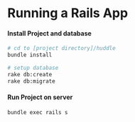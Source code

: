 # Running a Rails App

#### Install Project and database

```bash
# cd to [project directory]/huddle
bundle install

# setup database
rake db:create
rake db:migrate
```

#### Run Project on server

```bash
bundle exec rails s
```
